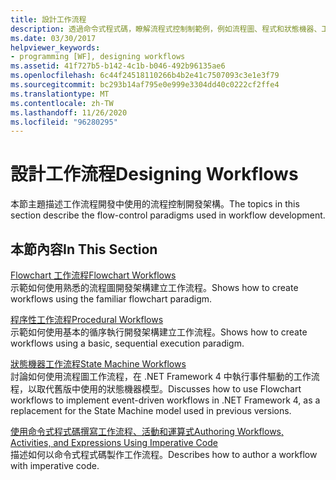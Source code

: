 ```yaml
---
title: 設計工作流程
description: 透過命令式程式碼，瞭解流程式控制制範例，例如流程圖、程式和狀態機器、工作流程開發和撰寫工作流程。
ms.date: 03/30/2017
helpviewer_keywords:
- programming [WF], designing workflows
ms.assetid: 41f727b5-b142-4c1b-b046-492b96135ae6
ms.openlocfilehash: 6c44f24518110266b4b2e41c7507093c3e1e3f79
ms.sourcegitcommit: bc293b14af795e0e999e3304dd40c0222cf2ffe4
ms.translationtype: MT
ms.contentlocale: zh-TW
ms.lasthandoff: 11/26/2020
ms.locfileid: "96280295"
---
```

# <a name="designing-workflows"></a><span data-ttu-id="b357c-103">設計工作流程</span><span class="sxs-lookup"><span data-stu-id="b357c-103">Designing Workflows</span></span>

<span data-ttu-id="b357c-104">本節主題描述工作流程開發中使用的流程控制開發架構。</span><span class="sxs-lookup"><span data-stu-id="b357c-104">The topics in this section describe the flow-control paradigms used in workflow development.</span></span>  
  
## <a name="in-this-section"></a><span data-ttu-id="b357c-105">本節內容</span><span class="sxs-lookup"><span data-stu-id="b357c-105">In This Section</span></span>  

 [<span data-ttu-id="b357c-106">Flowchart 工作流程</span><span class="sxs-lookup"><span data-stu-id="b357c-106">Flowchart Workflows</span></span>](flowchart-workflows.md)  
 <span data-ttu-id="b357c-107">示範如何使用熟悉的流程圖開發架構建立工作流程。</span><span class="sxs-lookup"><span data-stu-id="b357c-107">Shows how to create workflows using the familiar flowchart paradigm.</span></span>  
  
 [<span data-ttu-id="b357c-108">程序性工作流程</span><span class="sxs-lookup"><span data-stu-id="b357c-108">Procedural Workflows</span></span>](procedural-workflows.md)  
 <span data-ttu-id="b357c-109">示範如何使用基本的循序執行開發架構建立工作流程。</span><span class="sxs-lookup"><span data-stu-id="b357c-109">Shows how to create workflows using a basic, sequential execution paradigm.</span></span>  
  
 [<span data-ttu-id="b357c-110">狀態機器工作流程</span><span class="sxs-lookup"><span data-stu-id="b357c-110">State Machine Workflows</span></span>](state-machine-workflows.md)  
 <span data-ttu-id="b357c-111">討論如何使用流程圖工作流程，在 .NET Framework 4 中執行事件驅動的工作流程，以取代舊版中使用的狀態機器模型。</span><span class="sxs-lookup"><span data-stu-id="b357c-111">Discusses how to use Flowchart workflows to implement event-driven workflows in .NET Framework 4, as a replacement for the State Machine model used in previous versions.</span></span>  
  
 [<span data-ttu-id="b357c-112">使用命令式程式碼撰寫工作流程、活動和運算式</span><span class="sxs-lookup"><span data-stu-id="b357c-112">Authoring Workflows, Activities, and Expressions Using Imperative Code</span></span>](authoring-workflows-activities-and-expressions-using-imperative-code.md)  
 <span data-ttu-id="b357c-113">描述如何以命令式程式碼製作工作流程。</span><span class="sxs-lookup"><span data-stu-id="b357c-113">Describes how to author a workflow with imperative code.</span></span>
